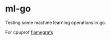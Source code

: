 # ml-go
Testing some machine learning operations in go.

For cpuprof [flamegrafs](https://www.speedscope.app/)
